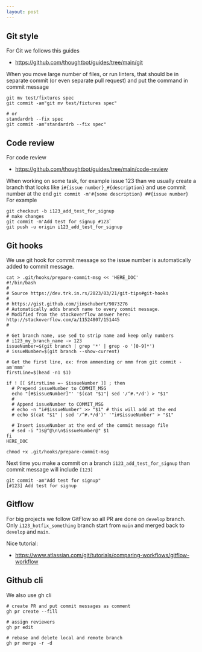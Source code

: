 ```yaml
---
layout: post
---
```


## Git style

For Git we follows this guides

* <https://github.com/thoughtbot/guides/tree/main/git>


When you move large number of files, or run linters, that should be in separate
commit (or even separate pull request) and put the command in commit message

```
git mv test/fixtures spec
git commit -am"git mv test/fixtures spec"

# or
standardrb --fix spec
git commit -am"standardrb --fix spec"
```

## Code review

For code review

* <https://github.com/thoughtbot/guides/tree/main/code-review>

When working on some task, for example issue 123 than we usually create a branch
that looks like `i#{issue number}_#{description}` and use commit number at the
end `git commit -m'#{some description} ##{issue number}`
For example

```
git checkout -b i123_add_test_for_signup
# make changes
git commit -m'Add test for signup #123`
git push -u origin i123_add_test_for_signup
```

## Git hooks

We use git hook for commit message so the issue number is automatically added to
commit message.
```
cat > .git/hooks/prepare-commit-msg << 'HERE_DOC'
#!/bin/bash
#
# Source https://dev.trk.in.rs/2023/03/21/git-tips#git-hooks
#
# https://gist.github.com/jimschubert/9073276
# Automatically adds branch name to every commit message.
# Modified from the stackoverflow answer here: http://stackoverflow.com/a/11524807/151445
#

# Get branch name, use sed to strip name and keep only numbers
# i123_my_branch_name -> 123
issueNumber=$(git branch | grep '*' | grep -o '[0-9]*')
# issueNumber=$(git branch --show-current)

# Get the first line, ex: from ammending or mmm from git commit -am'mmm'
firstLine=$(head -n1 $1)

if ! [[ $firstLine =~ $issueNumber ]] ; then
  # Prepend issueNumber to COMMIT_MSG
  echo "[#$issueNumber]"' '$(cat "$1"| sed '/^#.*/d') > "$1"
  #
  # Append issueNumber to COMMIT_MSG
  # echo -n "i#$issueNumber" >> "$1" # this will add at the end
  # echo $(cat "$1" | sed '/^#.*/d')' '"i#$issueNumber" > "$1"

  # Insert issueNumber at the end of the commit message file
  # sed -i "1s@^@\n\n$issueNumber@" $1
fi
HERE_DOC

chmod +x .git/hooks/prepare-commit-msg
```

Next time you make a commit on a branch `i123_add_test_for_signup` than commit
message will include `[123]`

```
git commit -am"Add test for signup"
[#123] Add test for signup
```

## Gitflow

For big projects we follow GitFlow
so all PR are done on `develop` branch. Only `i123_hotfix_something` branch
start from `main` and merged back to `develop` and `main`.

Nice tutorial:

* <https://www.atlassian.com/git/tutorials/comparing-workflows/gitflow-workflow>


## Github cli

We also use gh cli

```
# create PR and put commit messages as comment
gh pr create --fill

# assign reviewers
gh pr edit

# rebase and delete local and remote branch
gh pr merge -r -d
```
